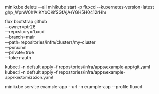 minikube delete --all
minikube start -p fluxcd --kubernetes-version=latest
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

flux bootstrap github \
  --owner=ptr26 \
  --repository=fluxcd \
  --branch=main \
  --path=repositories/infra/clusters/my-cluster \
  --personal \
  --private=true \
  --token-auth

kubectl -n default apply -f repositories/infra/apps/example-app/git.yaml
kubectl -n default apply -f repositories/infra/apps/example-app/kustomization.yaml

minikube service example-app --url -n example-app --profile fluxcd
